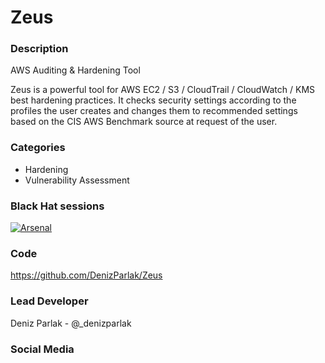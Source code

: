 # Zeus

### Description
AWS Auditing & Hardening Tool

Zeus is a powerful tool for AWS EC2 / S3 / CloudTrail / CloudWatch / KMS best hardening practices. It checks security settings according to the profiles the user creates and changes them to recommended settings based on the CIS AWS Benchmark source at request of the user.

### Categories

 * Hardening
 * Vulnerability Assessment

### Black Hat sessions
[![Arsenal](https://img.shields.io/badge/Black%20Hat%20Arsenal-Asia%202018-blue.svg)](https://www.toolswatch.org/2018/01/black-hat-arsenal-asia-2018-great-lineup/)

### Code 
https://github.com/DenizParlak/Zeus

### Lead Developer
Deniz Parlak - @_denizparlak

### Social Media
